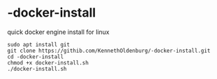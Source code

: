 # -docker-install
quick docker engine install for linux

	sudo apt install git
	git clone https://githib.com/KennethOldenburg/-docker-install.git
	cd -docker-install
	chmod +x docker-install.sh
	./docker-install.sh
